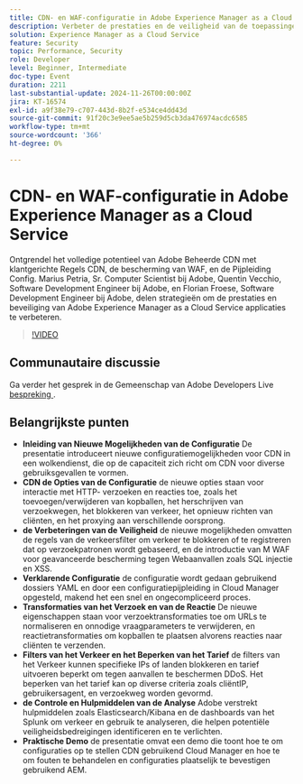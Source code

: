 ```yaml
---
title: CDN- en WAF-configuratie in Adobe Experience Manager as a Cloud Service
description: Verbeter de prestaties en de veiligheid van de toepassingen van Adobe Experience Manager as a Cloud Service met klantgerichte CDN regels, de bescherming van WAF, en de Pijpleiding Config, zoals die door de deskundigen van Adobe wordt gedeeld.
solution: Experience Manager as a Cloud Service
feature: Security
topic: Performance, Security
role: Developer
level: Beginner, Intermediate
doc-type: Event
duration: 2211
last-substantial-update: 2024-11-26T00:00:00Z
jira: KT-16574
exl-id: a9f38e79-c707-443d-8b2f-e534ce4dd43d
source-git-commit: 91f20c3e9ee5ae5b259d5cb3da476974acdc6585
workflow-type: tm+mt
source-wordcount: '366'
ht-degree: 0%

---
```


# CDN- en WAF-configuratie in Adobe Experience Manager as a Cloud Service

Ontgrendel het volledige potentieel van Adobe Beheerde CDN met klantgerichte Regels CDN, de bescherming van WAF, en de Pijpleiding Config. Marius Petria, Sr. Computer Scientist bij Adobe, Quentin Vecchio, Software Development Engineer bij Adobe, en Florian Froese, Software Development Engineer bij Adobe, delen strategieën om de prestaties en beveiliging van Adobe Experience Manager as a Cloud Service applicaties te verbeteren.

>[!VIDEO](https://video.tv.adobe.com/v/3440401/?learn=on&enablevpops)

## Communautaire discussie

Ga verder het gesprek in de Gemeenschap van Adobe Developers Live [ bespreking ](https://adobe.ly/3O0TyYa).

## Belangrijkste punten

* **Inleiding van Nieuwe Mogelijkheden van de Configuratie** De presentatie introduceert nieuwe configuratiemogelijkheden voor CDN in een wolkendienst, die op de capaciteit zich richt om CDN voor diverse gebruiksgevallen te vormen.
* **CDN de Opties van de Configuratie** de nieuwe opties staan voor interactie met HTTP- verzoeken en reacties toe, zoals het toevoegen/verwijderen van kopballen, het herschrijven van verzoekwegen, het blokkeren van verkeer, het opnieuw richten van cliënten, en het proxying aan verschillende oorsprong.
* **de Verbeteringen van de Veiligheid** de nieuwe mogelijkheden omvatten de regels van de verkeersfilter om verkeer te blokkeren of te registreren dat op verzoekpatronen wordt gebaseerd, en de introductie van M WAF voor geavanceerde bescherming tegen Webaanvallen zoals SQL injectie en XSS.
* **Verklarende Configuratie** de configuratie wordt gedaan gebruikend dossiers YAML en door een configuratiepijpleiding in Cloud Manager opgesteld, makend het een snel en ongecompliceerd proces.
* **Transformaties van het Verzoek en van de Reactie** De nieuwe eigenschappen staan voor verzoektransformaties toe om URLs te normaliseren en onnodige vraagparameters te verwijderen, en reactietransformaties om kopballen te plaatsen alvorens reacties naar cliënten te verzenden.
* **Filters van het Verkeer en het Beperken van het Tarief** de filters van het Verkeer kunnen specifieke IPs of landen blokkeren en tarief uitvoeren beperkt om tegen aanvallen te beschermen DDoS. Het beperken van het tarief kan op diverse criteria zoals cliëntIP, gebruikersagent, en verzoekweg worden gevormd.
* **de Controle en Hulpmiddelen van de Analyse** Adobe verstrekt hulpmiddelen zoals Elasticsearch/Kibana en de dashboards van het Splunk om verkeer en gebruik te analyseren, die helpen potentiële veiligheidsbedreigingen identificeren en te verlichten.
* **Praktische Demo** de presentatie omvat een demo die toont hoe te om configuraties op te stellen CDN gebruikend Cloud Manager en hoe te om fouten te behandelen en configuraties plaatselijk te bevestigen gebruikend AEM.
